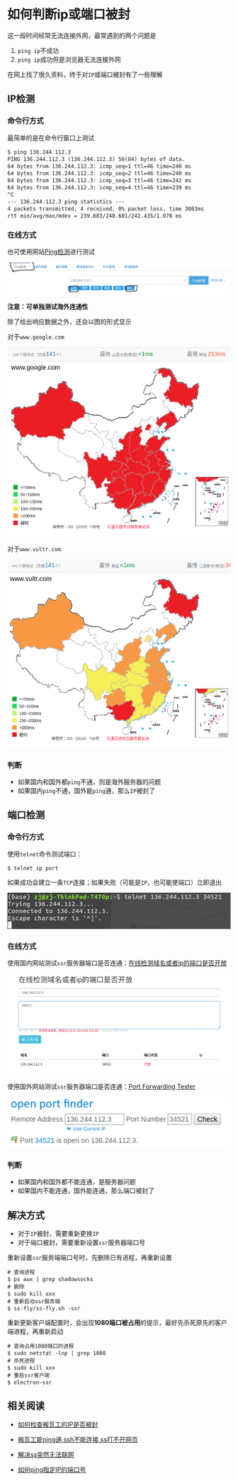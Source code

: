 # 如何判断ip或端口被封

这一段时间经常无法连接外网，最常遇到的两个问题是

1. `ping ip`不成功
2. `ping ip`成功但是浏览器无法连接外网

在网上找了很久资料，终于对`IP`或端口被封有了一些理解

## IP检测

### 命令行方式

最简单的是在命令行窗口上测试

```
$ ping 136.244.112.3
PING 136.244.112.3 (136.244.112.3) 56(84) bytes of data.
64 bytes from 136.244.112.3: icmp_seq=1 ttl=46 time=240 ms
64 bytes from 136.244.112.3: icmp_seq=2 ttl=46 time=240 ms
64 bytes from 136.244.112.3: icmp_seq=3 ttl=46 time=242 ms
64 bytes from 136.244.112.3: icmp_seq=4 ttl=46 time=239 ms
^C
--- 136.244.112.3 ping statistics ---
4 packets transmitted, 4 received, 0% packet loss, time 3003ms
rtt min/avg/max/mdev = 239.683/240.601/242.435/1.078 ms
```

### 在线方式

也可使用网站[Ping检测](http://ping.chinaz.com/)进行测试

![](./imgs/test-climb/ping-online.png)

**注意：可单独测试海外连通性**

除了给出响应数据之外，还会以图的形式显示

对于`www.google.com`

![](./imgs/test-climb/google.png)

对于`www.vultr.com`

![](./imgs/test-climb/vultr.png)

### 判断

* 如果国内和国外都`ping`不通，则是海外服务器的问题
* 如果国内`ping`不通，国外能`ping`通，那么`IP`被封了

## 端口检测

### 命令行方式

使用`telnet`命令测试端口：

```
$ telnet ip port
```

如果成功会建立一条`TCP`连接；如果失败（可能是`IP`，也可能使端口）立即退出

![](./imgs/test-climb/telnet-port.png)

### 在线方式

使用国内网站测试`ssr`服务器端口是否连通：[在线检测域名或者ip的端口是否开放](http://coolaf.com/tool/port)

![](./imgs/test-climb/port-online.png)

使用国外网站测试`ssr`服务器端口是否连通：[Port Forwarding Tester](https://www.yougetsignal.com/tools/open-ports/)

![](./imgs/test-climb/port-online-2.png)

### 判断

* 如果国内和国外都不能连通，是服务器问题
* 如果国内不能连通，国外能连通，那么端口被封了

## 解决方式

* 对于`IP`被封，需要重新更换`IP`
* 对于端口被封，需要重新设置`ssr`服务器端口号

重新设置`ssr`服务端端口号时，先删除已有进程，再重新设置

```
# 查询进程
$ ps aux | grep shadowsocks
# 删除
$ sudo kill xxx
# 重新启动ssr服务端
$ ss-fly/ss-fly.sh -ssr
```

重新更新客户端配置时，会出现**1080端口被占用**的提示，最好先杀死原先的客户端进程，再重新启动

```
# 查询占用1080端口的进程
$ sudo netstat -lnp | grep 1080
# 杀死进程
$ sudo kill xxx
# 重启ssr客户端
$ electron-ssr
```

## 相关阅读

* [如何检查搬瓦工的IP是否被封](https://www.bandwagonhost.net/769.html)

* [搬瓦工能ping通,ssh不能连接,ss打不开网页](https://www.liuchang.org/ban-wa-gong-neng-ping-tongssh-bu-neng-lian-jiess-da-bu-kai-wang-ye/)

* [解决ss突然无法联网](http://www.pianshen.com/article/6552251764/)

* [如何ping指定IP的端口号](https://www.jianshu.com/p/fbdf744a3fbd)